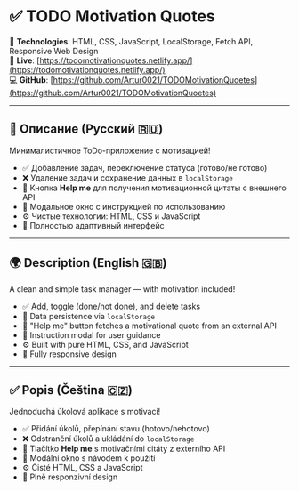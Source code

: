 # ✅ TODO Motivation Quotes

🧩 **Technologies**: HTML, CSS, JavaScript, LocalStorage, Fetch API, Responsive Web Design  
🚀 **Live**: [https://todomotivationquotes.netlify.app/](https://todomotivationquotes.netlify.app/)  
💻 **GitHub**: [https://github.com/Artur0021/TODOMotivationQuoetes](https://github.com/Artur0021/TODOMotivationQuoetes)

---

## 📌 Описание (Русский 🇷🇺)

Минималистичное ToDo-приложение с мотивацией!

- ✅ Добавление задач, переключение статуса (готово/не готово)  
- ❌ Удаление задач и сохранение данных в `localStorage`  
- 💬 Кнопка **Help me** для получения мотивационной цитаты с внешнего API  
- 📘 Модальное окно с инструкцией по использованию  
- ⚙️ Чистые технологии: HTML, CSS и JavaScript  
- 📱 Полностью адаптивный интерфейс

---

## 🌍 Description (English 🇬🇧)

A clean and simple task manager — with motivation included!

- ✅ Add, toggle (done/not done), and delete tasks  
- 💾 Data persistence via `localStorage`  
- 💬 "Help me" button fetches a motivational quote from an external API  
- 📘 Instruction modal for user guidance  
- ⚙️ Built with pure HTML, CSS, and JavaScript  
- 📱 Fully responsive design

---

## ✅ Popis (Čeština 🇨🇿)

Jednoduchá úkolová aplikace s motivací!

- ✅ Přidání úkolů, přepínání stavu (hotovo/nehotovo)  
- ❌ Odstranění úkolů a ukládání do `localStorage`  
- 💬 Tlačítko **Help me** s motivačními citáty z externího API  
- 📘 Modální okno s návodem k použití  
- ⚙️ Čisté HTML, CSS a JavaScript  
- 📱 Plně responzivní design
